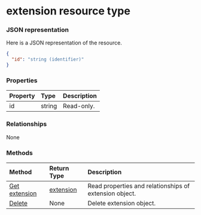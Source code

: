 # extension resource type



### JSON representation

Here is a JSON representation of the resource.

<!-- {
  "blockType": "resource",
  "optionalProperties": [

  ],
  "@odata.type": "microsoft.graph.extension"
}-->

```json
{
  "id": "string (identifier)"
}

```
### Properties
| Property	   | Type	|Description|
|:---------------|:--------|:----------|
|id|string| Read-only.|

### Relationships
None


### Methods

| Method		   | Return Type	|Description|
|:---------------|:--------|:----------|
|[Get extension](../api/extension_get.md) | [extension](extension.md) |Read properties and relationships of extension object.|
|[Delete](../api/extension_delete.md) | None |Delete extension object. |

<!-- uuid: 8fcb5dbc-d5aa-4681-8e31-b001d5168d79
2015-10-25 14:57:30 UTC -->
<!-- {
  "type": "#page.annotation",
  "description": "extension resource",
  "keywords": "",
  "section": "documentation",
  "tocPath": ""
}-->